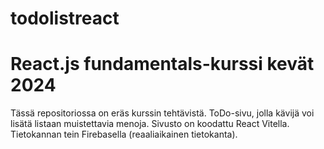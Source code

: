 # todolistreact

# React.js fundamentals-kurssi kevät 2024

Tässä repositoriossa on eräs kurssin tehtävistä. ToDo-sivu, jolla kävijä voi lisätä listaan muistettavia menoja. Sivusto on koodattu React Vitella. Tietokannan tein Firebasella (reaaliaikainen tietokanta).  
